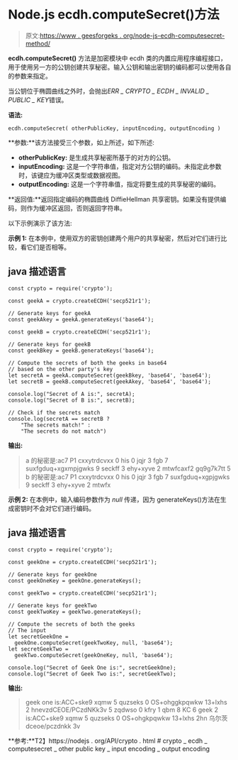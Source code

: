 # Node.js ecdh.computeSecret()方法

> 原文:[https://www . geesforgeks . org/node-js-ecdh-computesecret-method/](https://www.geeksforgeeks.org/node-js-ecdh-computesecret-method/)

**ecdh.computeSecret()** 方法是加密模块中 ecdh 类的内置应用程序编程接口，用于使用另一方的公钥创建共享秘密。输入公钥和输出密钥的编码都可以使用各自的参数来指定。

当公钥位于椭圆曲线之外时，会抛出*ERR _ CRYPTO _ ECDH _ INVALID _ PUBLIC _ KEY*错误。

**语法:**

```
ecdh.computeSecret( otherPublicKey, inputEncoding, outputEncoding )
```

**参数:**该方法接受三个参数，如上所述，如下所述:

*   **otherPublicKey:** 是生成共享秘密所基于的对方的公钥。
*   **inputEncoding:** 这是一个字符串值，指定对方公钥的编码。未指定此参数时，该键应为缓冲区类型或数据视图。
*   **outputEncoding:** 这是一个字符串值，指定将要生成的共享秘密的编码。

**返回值:**返回指定编码的椭圆曲线 DiffieHellman 共享密钥。如果没有提供编码，则作为缓冲区返回，否则返回字符串。

以下示例演示了该方法:

**示例 1:** 在本例中，使用双方的密钥创建两个用户的共享秘密，然后对它们进行比较，看它们是否相等。

## java 描述语言

```
const crypto = require('crypto');

const geekA = crypto.createECDH('secp521r1');

// Generate keys for geekA
const geekAkey = geekA.generateKeys('base64');

const geekB = crypto.createECDH('secp521r1');

// Generate keys for geekB
const geekBkey = geekB.generateKeys('base64');

// Compute the secrets of both the geeks in base64
// based on the other party's key
let secretA = geekA.computeSecret(geekBkey, 'base64', 'base64');
let secretB = geekB.computeSecret(geekAkey, 'base64', 'base64');

console.log("Secret of A is:", secretA);
console.log("Secret of B is:", secretB);

// Check if the secrets match
console.log(secretA == secretB ?
    "The secrets match!" :
    "The secrets do not match") 
```

**输出:**

> a 的秘密是:ac7 P1 cxxytrdcvxx 0 his 0 jqjr 3 fgb 7 suxfgduq+xgxmpjgwks 9 seckff 3 ehy+xyve 2 mtwfcaxf2 gq9g7k7tt 5
> b 的秘密是:ac7 P1 cxxytrdcvxx 0 his 0 jqjr 3 fgb 7 suxfgduq+xgpjgwks 9 seckff 3 ehy+xyve 2 mtwfx

**示例 2:** 在本例中，输入编码参数作为 *null* 传递，因为 generateKeys()方法在生成密钥时不会对它们进行编码。

## java 描述语言

```
const crypto = require('crypto');

const geekOne = crypto.createECDH('secp521r1');

// Generate keys for geekOne
const geekOneKey = geekOne.generateKeys();

const geekTwo = crypto.createECDH('secp521r1');

// Generate keys for geekTwo
const geekTwoKey = geekTwo.generateKeys();

// Compute the secrets of both the geeks
// The input 
let secretGeekOne = 
  geekOne.computeSecret(geekTwoKey, null, 'base64');
let secretGeekTwo = 
  geekTwo.computeSecret(geekOneKey, null, 'base64');

console.log("Secret of Geek One is:", secretGeekOne);
console.log("Secret of Geek Two is:", secretGeekTwo);
```

**输出:**

> geek one is:ACC+ske9 xqmw 5 quzseks 0 OS+ohggkpqwkw 13+lxhs 2 hnevzdCEOE/PCzdNKk3v 5 zqdwso 0 kfry 1 qbm 8 KC 6
> geek 2 is:ACC+ske9 xqmw 5 quzseks 0 OS+ohgkpqwkw 13+lxhs 2hn 乌尔茨 dceoe/pczdnkk 3v

**参考:**T2】https://nodejs . org/API/crypto . html # crypto _ ecdh _ computesecret _ other public key _ input encoding _ output encoding